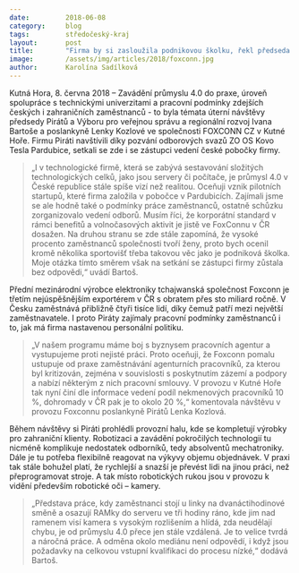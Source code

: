 ```yaml
---
date:         2018-06-08
category:     blog
tags:         středočeský-kraj
layout:       post
title:        "Firma by si zasloužila podnikovou školku, řekl předseda Pirátů Bartoš po návštěvě Foxconnu v Kutné Hoře"
image:        /assets/img/articles/2018/foxconn.jpg
author:       Karolína Sadílková
---
```


Kutná Hora, 8. června 2018 – Zavádění průmyslu 4.0 do praxe, úroveň spolupráce s technickými univerzitami a pracovní podmínky zdejších českých i zahraničních zaměstnanců - to byla témata úterní návštěvy předsedy Pirátů a Výboru pro veřejnou správu a regionální rozvoj Ivana Bartoše a poslankyně Lenky Kozlové ve společnosti FOXCONN CZ v Kutné Hoře. Firmu Piráti navštívili díky pozvání odborových svazů ZO OS Kovo Tesla Pardubice, setkali se zde i se zástupci vedení české pobočky firmy.

> „I v technologické firmě, která se zabývá sestavování složitých technologických celků, jako jsou servery či počítače, je průmysl 4.0 v České republice stále spíše vizí než realitou. Oceňuji vznik pilotních startupů, které firma založila v pobočce v Pardubicích. Zajímali jsme se ale hodně také o podmínky práce zaměstnanců, ostatně schůzku zorganizovalo vedení odborů. Musím říci, že korporátní standard v rámci benefitů a volnočasových aktivit je jistě ve FoxConnu v ČR dosažen. Na druhou stranu se zde stále zapomíná, že vysoké procento zaměstnanců společnosti tvoří ženy, proto bych ocenil kromě několika sportovišť třeba takovou věc jako je podniková školka. Moje otázka tímto směrem však na setkání se zástupci firmy zůstala bez odpovědi,“ uvádí Bartoš.

Přední mezinárodní výrobce elektroniky tchajwanská společnost Foxconn je třetím nejúspěšnějším exportérem v ČR s obratem přes sto miliard ročně. V Česku zaměstnává přibližně čtyři tisíce lidí, díky čemuž patří mezi největší zaměstnavatele. I proto Piráty zajímaly pracovní podmínky zaměstnanců i to, jak má firma nastavenou personální politiku.

> „V našem programu máme boj s byznysem pracovních agentur a vystupujeme proti nejisté práci. Proto oceňuji, že Foxconn pomalu ustupuje od praxe zaměstnávání agenturních pracovníků, za kterou byl kritizován, zejména v souvislosti s poskytnutím zázemí a podpory a nabízí některým z nich pracovní smlouvy. V provozu v Kutné Hoře tak nyní činí dle informace vedení podíl nekmenových pracovníků 10 %, dohromady v ČR pak je to okolo 20 %,“ komentovala návštěvu v provozu Foxconnu poslankyně Pirátů Lenka Kozlová.

Během návštěvy si Piráti prohlédli provozní halu, kde se kompletují výrobky pro zahraniční klienty. Robotizaci a zavádění pokročilých technologií tu nicméně komplikuje nedostatek odborníků, tedy absolventů mechatroniky. Dále je tu potřeba flexibilně reagovat na výkyvy objemu objednávek. V praxi tak stále bohužel platí, že rychlejší a snazší je převést lidi na jinou práci, než přeprogramovat stroje. A tak místo robotických rukou jsou v provozu k vidění především robotické oči – kamery.

> „Představa práce, kdy zaměstnanci stojí u linky na dvanáctihodinové směně a osazují RAMky do serveru ve tři hodiny ráno, kde jim nad ramenem visí kamera s vysokým rozlišením a hlídá, zda neudělají chybu, je od průmyslu 4.0 přece jen stále vzdálená. Je to velice tvrdá a náročná práce. A odměna okolo mediánu není odpovědí, i když jsou požadavky na celkovou vstupní kvalifikaci do procesu nízké,“ dodává Bartoš.

